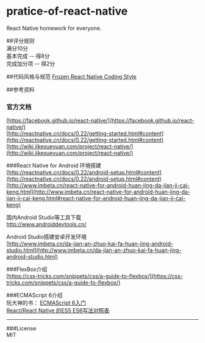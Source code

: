 # pratice-of-react-native
React Native homework for everyone.

##评分规则  
满分10分  
基本完成 -- 得8分  
完成加分项 -- 得2分

##代码风格与规范
[Frozen React Native Coding Style](https://github.com/QQVIPTeam/pratice-of-react-native/blob/master/frozen-react-native-coding-style.md)

##参考资料

### 官方文档   
[https://facebook.github.io/react-native/](https://facebook.github.io/react-native/)  
[http://reactnative.cn/docs/0.22/getting-started.html#content](http://reactnative.cn/docs/0.22/getting-started.html#content)  
[http://wiki.jikexueyuan.com/project/react-native/](http://wiki.jikexueyuan.com/project/react-native/)

###React Native for Android 环境搭建
[http://reactnative.cn/docs/0.22/android-setup.html#content](http://reactnative.cn/docs/0.22/android-setup.html#content)  
[http://www.imbeta.cn/react-native-for-android-huan-jing-da-jian-ji-cai-keng.html](http://www.imbeta.cn/react-native-for-android-huan-jing-da-jian-ji-cai-keng.html#react-native-for-android-huan-jing-da-jian-ji-cai-keng) 

国内Android Studio等工具下载    
[http://www.androiddevtools.cn/ ](http://www.androiddevtools.cn/)

Android Studio搭建安卓开发环境  
[http://www.imbeta.cn/da-jian-an-zhuo-kai-fa-huan-jing-android-studio.html](http://www.imbeta.cn/da-jian-an-zhuo-kai-fa-huan-jing-android-studio.html)

###FlexBox介绍  
[https://css-tricks.com/snippets/css/a-guide-to-flexbox/](https://css-tricks.com/snippets/css/a-guide-to-flexbox/)

###ECMAScript 6介绍  
阮大神的书： [ECMAScript 6入门](http://es6.ruanyifeng.com)  
[React/React Native 的ES5 ES6写法对照表](http://bbs.reactnative.cn/topic/15/react-react-native-的es5-es6写法对照表)

---

###License  
MIT
